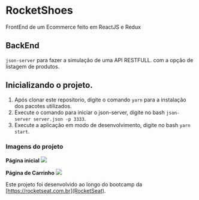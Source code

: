 # RocketShoes
FrontEnd de um Ecommerce feito em ReactJS e Redux

## BackEnd

```json-server``` para fazer a simulação de uma API RESTFULL. com a opção de listagem de produtos.

## Inicializando o projeto.

1. Após clonar este repositorio, digite o comando ```yarn``` para a instalação dos pacotes utilizados.
2. Execute o comando para iniciar o json-server, digite no bash ```json-server server.json -p 3333```.
3. Execute a aplicação em modo de desenvolvimento, digite no bash ```yarn start```. 


### Imagens do projeto
**Página inicial**
![](https://i.imgur.com/NfUz5FP.png)

**Página de Carrinho**
![](https://i.imgur.com/BwVXm7u.png)


Este projeto foi desenvolvido ao longo do bootcamp da [https://rocketseat.com.br](RocketSeat).
